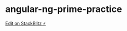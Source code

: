 # angular-ng-prime-practice

[Edit on StackBlitz ⚡️](https://stackblitz.com/edit/angular-ng-prime-practice)